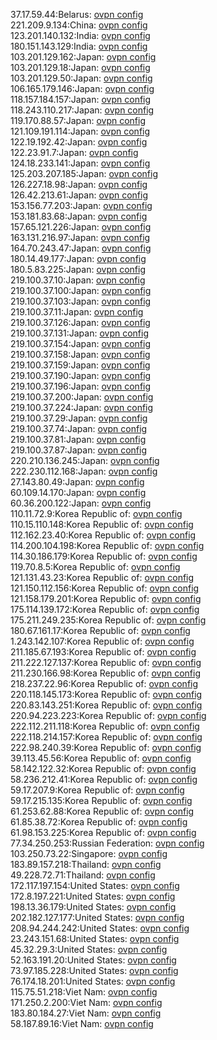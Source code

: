 37.17.59.44:Belarus: [ovpn config](vpn/37_17_59_44.ovpn)  
221.209.9.134:China: [ovpn config](vpn/221_209_9_134.ovpn)  
123.201.140.132:India: [ovpn config](vpn/123_201_140_132.ovpn)  
180.151.143.129:India: [ovpn config](vpn/180_151_143_129.ovpn)  
103.201.129.162:Japan: [ovpn config](vpn/103_201_129_162.ovpn)  
103.201.129.18:Japan: [ovpn config](vpn/103_201_129_18.ovpn)  
103.201.129.50:Japan: [ovpn config](vpn/103_201_129_50.ovpn)  
106.165.179.146:Japan: [ovpn config](vpn/106_165_179_146.ovpn)  
118.157.184.157:Japan: [ovpn config](vpn/118_157_184_157.ovpn)  
118.243.110.217:Japan: [ovpn config](vpn/118_243_110_217.ovpn)  
119.170.88.57:Japan: [ovpn config](vpn/119_170_88_57.ovpn)  
121.109.191.114:Japan: [ovpn config](vpn/121_109_191_114.ovpn)  
122.19.192.42:Japan: [ovpn config](vpn/122_19_192_42.ovpn)  
122.23.91.7:Japan: [ovpn config](vpn/122_23_91_7.ovpn)  
124.18.233.141:Japan: [ovpn config](vpn/124_18_233_141.ovpn)  
125.203.207.185:Japan: [ovpn config](vpn/125_203_207_185.ovpn)  
126.227.18.98:Japan: [ovpn config](vpn/126_227_18_98.ovpn)  
126.42.213.61:Japan: [ovpn config](vpn/126_42_213_61.ovpn)  
153.156.77.203:Japan: [ovpn config](vpn/153_156_77_203.ovpn)  
153.181.83.68:Japan: [ovpn config](vpn/153_181_83_68.ovpn)  
157.65.121.226:Japan: [ovpn config](vpn/157_65_121_226.ovpn)  
163.131.216.97:Japan: [ovpn config](vpn/163_131_216_97.ovpn)  
164.70.243.47:Japan: [ovpn config](vpn/164_70_243_47.ovpn)  
180.14.49.177:Japan: [ovpn config](vpn/180_14_49_177.ovpn)  
180.5.83.225:Japan: [ovpn config](vpn/180_5_83_225.ovpn)  
219.100.37.10:Japan: [ovpn config](vpn/219_100_37_10.ovpn)  
219.100.37.100:Japan: [ovpn config](vpn/219_100_37_100.ovpn)  
219.100.37.103:Japan: [ovpn config](vpn/219_100_37_103.ovpn)  
219.100.37.11:Japan: [ovpn config](vpn/219_100_37_11.ovpn)  
219.100.37.126:Japan: [ovpn config](vpn/219_100_37_126.ovpn)  
219.100.37.131:Japan: [ovpn config](vpn/219_100_37_131.ovpn)  
219.100.37.154:Japan: [ovpn config](vpn/219_100_37_154.ovpn)  
219.100.37.158:Japan: [ovpn config](vpn/219_100_37_158.ovpn)  
219.100.37.159:Japan: [ovpn config](vpn/219_100_37_159.ovpn)  
219.100.37.190:Japan: [ovpn config](vpn/219_100_37_190.ovpn)  
219.100.37.196:Japan: [ovpn config](vpn/219_100_37_196.ovpn)  
219.100.37.200:Japan: [ovpn config](vpn/219_100_37_200.ovpn)  
219.100.37.224:Japan: [ovpn config](vpn/219_100_37_224.ovpn)  
219.100.37.29:Japan: [ovpn config](vpn/219_100_37_29.ovpn)  
219.100.37.74:Japan: [ovpn config](vpn/219_100_37_74.ovpn)  
219.100.37.81:Japan: [ovpn config](vpn/219_100_37_81.ovpn)  
219.100.37.87:Japan: [ovpn config](vpn/219_100_37_87.ovpn)  
220.210.136.245:Japan: [ovpn config](vpn/220_210_136_245.ovpn)  
222.230.112.168:Japan: [ovpn config](vpn/222_230_112_168.ovpn)  
27.143.80.49:Japan: [ovpn config](vpn/27_143_80_49.ovpn)  
60.109.14.170:Japan: [ovpn config](vpn/60_109_14_170.ovpn)  
60.36.200.122:Japan: [ovpn config](vpn/60_36_200_122.ovpn)  
110.11.72.9:Korea Republic of: [ovpn config](vpn/110_11_72_9.ovpn)  
110.15.110.148:Korea Republic of: [ovpn config](vpn/110_15_110_148.ovpn)  
112.162.23.40:Korea Republic of: [ovpn config](vpn/112_162_23_40.ovpn)  
114.200.104.198:Korea Republic of: [ovpn config](vpn/114_200_104_198.ovpn)  
114.30.186.179:Korea Republic of: [ovpn config](vpn/114_30_186_179.ovpn)  
119.70.8.5:Korea Republic of: [ovpn config](vpn/119_70_8_5.ovpn)  
121.131.43.23:Korea Republic of: [ovpn config](vpn/121_131_43_23.ovpn)  
121.150.112.156:Korea Republic of: [ovpn config](vpn/121_150_112_156.ovpn)  
121.158.179.201:Korea Republic of: [ovpn config](vpn/121_158_179_201.ovpn)  
175.114.139.172:Korea Republic of: [ovpn config](vpn/175_114_139_172.ovpn)  
175.211.249.235:Korea Republic of: [ovpn config](vpn/175_211_249_235.ovpn)  
180.67.161.17:Korea Republic of: [ovpn config](vpn/180_67_161_17.ovpn)  
1.243.142.107:Korea Republic of: [ovpn config](vpn/1_243_142_107.ovpn)  
211.185.67.193:Korea Republic of: [ovpn config](vpn/211_185_67_193.ovpn)  
211.222.127.137:Korea Republic of: [ovpn config](vpn/211_222_127_137.ovpn)  
211.230.166.98:Korea Republic of: [ovpn config](vpn/211_230_166_98.ovpn)  
218.237.22.96:Korea Republic of: [ovpn config](vpn/218_237_22_96.ovpn)  
220.118.145.173:Korea Republic of: [ovpn config](vpn/220_118_145_173.ovpn)  
220.83.143.251:Korea Republic of: [ovpn config](vpn/220_83_143_251.ovpn)  
220.94.223.223:Korea Republic of: [ovpn config](vpn/220_94_223_223.ovpn)  
222.112.211.118:Korea Republic of: [ovpn config](vpn/222_112_211_118.ovpn)  
222.118.214.157:Korea Republic of: [ovpn config](vpn/222_118_214_157.ovpn)  
222.98.240.39:Korea Republic of: [ovpn config](vpn/222_98_240_39.ovpn)  
39.113.45.56:Korea Republic of: [ovpn config](vpn/39_113_45_56.ovpn)  
58.142.122.32:Korea Republic of: [ovpn config](vpn/58_142_122_32.ovpn)  
58.236.212.41:Korea Republic of: [ovpn config](vpn/58_236_212_41.ovpn)  
59.17.207.9:Korea Republic of: [ovpn config](vpn/59_17_207_9.ovpn)  
59.17.215.135:Korea Republic of: [ovpn config](vpn/59_17_215_135.ovpn)  
61.253.62.88:Korea Republic of: [ovpn config](vpn/61_253_62_88.ovpn)  
61.85.38.72:Korea Republic of: [ovpn config](vpn/61_85_38_72.ovpn)  
61.98.153.225:Korea Republic of: [ovpn config](vpn/61_98_153_225.ovpn)  
77.34.250.253:Russian Federation: [ovpn config](vpn/77_34_250_253.ovpn)  
103.250.73.22:Singapore: [ovpn config](vpn/103_250_73_22.ovpn)  
183.89.157.218:Thailand: [ovpn config](vpn/183_89_157_218.ovpn)  
49.228.72.71:Thailand: [ovpn config](vpn/49_228_72_71.ovpn)  
172.117.197.154:United States: [ovpn config](vpn/172_117_197_154.ovpn)  
172.8.197.221:United States: [ovpn config](vpn/172_8_197_221.ovpn)  
198.13.36.179:United States: [ovpn config](vpn/198_13_36_179.ovpn)  
202.182.127.177:United States: [ovpn config](vpn/202_182_127_177.ovpn)  
208.94.244.242:United States: [ovpn config](vpn/208_94_244_242.ovpn)  
23.243.151.68:United States: [ovpn config](vpn/23_243_151_68.ovpn)  
45.32.29.3:United States: [ovpn config](vpn/45_32_29_3.ovpn)  
52.163.191.20:United States: [ovpn config](vpn/52_163_191_20.ovpn)  
73.97.185.228:United States: [ovpn config](vpn/73_97_185_228.ovpn)  
76.174.18.201:United States: [ovpn config](vpn/76_174_18_201.ovpn)  
115.75.51.218:Viet Nam: [ovpn config](vpn/115_75_51_218.ovpn)  
171.250.2.200:Viet Nam: [ovpn config](vpn/171_250_2_200.ovpn)  
183.80.184.27:Viet Nam: [ovpn config](vpn/183_80_184_27.ovpn)  
58.187.89.16:Viet Nam: [ovpn config](vpn/58_187_89_16.ovpn)  
